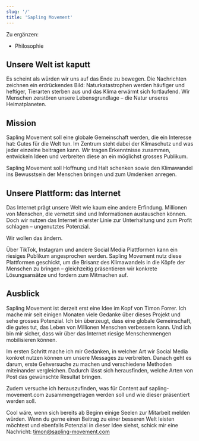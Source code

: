 ```yaml
---
slug: '/'
title: 'Sapling Movement'
---
```


Zu ergänzen:
* Philosophie

## Unsere Welt ist kaputt

Es scheint als würden wir uns auf das Ende zu bewegen. Die Nachrichten zeichnen ein erdrückendes Bild: Naturkatastrophen werden häufiger und heftiger, Tierarten sterben aus und das Klima erwärmt sich fortlaufend. Wir Menschen zerstören unsere Lebensgrundlage – die Natur unseres Heimatplaneten.

## Mission

Sapling Movement soll eine globale Gemeinschaft werden, die ein Interesse hat: Gutes für die Welt tun. Im Zentrum steht dabei der Klimaschutz und was jeder einzelne beitragen kann. Wir tragen Erkenntnisse zusammen, entwickeln Ideen und verbreiten diese an ein möglichst grosses Publikum.

Sapling Movement soll Hoffnung und Halt schenken sowie den Klimawandel ins Bewusstsein der Menschen bringen und zum Umdenken anregen. 

## Unsere Plattform: das Internet

Das Internet prägt unsere Welt wie kaum eine andere Erfindung. Millionen von Menschen, die vernetzt sind und Informationen austauschen können. Doch wir nutzen das Internet in erster Linie zur Unterhaltung und zum Profit schlagen – ungenutztes Potenzial.

Wir wollen das ändern.

Über TikTok, Instagram und andere Social Media Plattformen kann ein riesiges Publikum angesprochen werden. Sapling Movement nutz diese Plattformen geschickt, um die Brisanz des Klimawandels in die Köpfe der Menschen zu bringen – gleichzeitig präsentieren wir konkrete Lösungsansätze und fordern zum Mitmachen auf.

## Ausblick

Sapling Movement ist derzeit erst eine Idee im Kopf von Timon Forrer. Ich mache mir seit einigen Monaten viele Gedanke über dieses Projekt und sehe grosses Potenzial. Ich bin überzeugt, dass eine globale Gemeinschaft, die gutes tut, das Leben von Millionen Menschen verbessern kann. Und ich bin mir sicher, dass wir über das Internet riesige Menschenmengen mobilisieren können.

Im ersten Schritt mache ich mir Gedanken, in welcher Art wir Social Media konkret nutzen können um unsere Messages zu verbreiten. Danach geht es darum, erste Gehversuche zu machen und verschiedene Methoden miteinander vergleichen. Dadurch lässt sich herausfinden, welche Arten von Post das gewünschte Resultat bringen.

Zudem versuche ich herauszufinden, was für Content auf sapling-movement.com zusammengetragen werden soll und wie dieser präsentiert werden soll.

Cool wäre, wenn sich bereits ab Beginn einige Seelen zur Mitarbeit melden würden. Wenn du gerne einen Beitrag zu einer besseren Welt leisten möchtest und ebenfalls Potenzial in dieser Idee siehst, schick mir eine Nachricht: [timon@sapling-movement.com](mailto:timon@sapling-movement.com)
